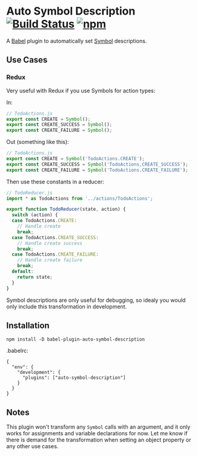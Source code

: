 # Auto Symbol Description [![Build Status](https://travis-ci.org/kentor/babel-plugin-auto-symbol-description.svg)](https://travis-ci.org/kentor/babel-plugin-auto-symbol-description) [![npm](https://img.shields.io/npm/v/babel-plugin-auto-symbol-description.svg)](https://www.npmjs.com/package/babel-plugin-auto-symbol-description)

A [Babel][b] plugin to automatically set [Symbol][s] descriptions.

## Use Cases

### Redux
Very useful with Redux if you use Symbols for action types:

In:

```js
// TodoActions.js
export const CREATE = Symbol();
export const CREATE_SUCCESS = Symbol();
export const CREATE_FAILURE = Symbol();
```

Out (something like this):

```js
// TodoActions.js
export const CREATE = Symbol('TodoActions.CREATE');
export const CREATE_SUCCESS = Symbol('TodoActions.CREATE_SUCCESS');
export const CREATE_FAILURE = Symbol('TodoActions.CREATE_FAILURE');
```

Then use these constants in a reducer:

```js
// TodoReducer.js
import * as TodoActions from '../actions/TodoActions';

export function TodoReducer(state, action) {
  switch (action) {
  case TodoActions.CREATE:
    // Handle create
    break;
  case TodoActions.CREATE_SUCCESS:
    // Handle create success
    break;
  case TodoActions.CREATE_FAILURE:
    // Handle create failure
    break;
  default:
    return state;
  }
}
```

Symbol descriptions are only useful for debugging, so idealy you would only
include this transformation in development.

## Installation

```
npm install -D babel-plugin-auto-symbol-description
```

.babelrc:
```
{
  "env": {
    "development": {
      "plugins": ["auto-symbol-description"]
    }
  }
}
```

## Notes

This plugin won't transform any `Symbol` calls with an argument, and it only
works for assignments and variable declarations for now. Let me know if there is
demand for the transformation when setting an object property or any other use
cases.

[b]: http://babeljs.io/
[s]: https://developer.mozilla.org/en-US/docs/Web/JavaScript/Reference/Global_Objects/Symbol


[b]: http://babeljs.io/
[s]: https://developer.mozilla.org/en-US/docs/Web/JavaScript/Reference/Global_Objects/Symbol

